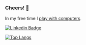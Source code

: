 ### Cheers! 👋

<!--
**asokolsky4clari/asokolsky4clari** is a ✨ _special_ ✨ repository because its `README.md` (this file) appears on your GitHub profile.

Here are some ideas to get you started:

- 🔭 I’m currently working on ...
- 🌱 I’m currently learning ...
- 👯 I’m looking to collaborate on ...
- 🤔 I’m looking for help with ...
- 💬 Ask me about ...
- 📫 How to reach me: ...
- 😄 Pronouns: ...
- ⚡ Fun fact: ...
-->

In my free time I [play with computers](https://asokolsky.github.io/).

[![Linkedin Badge](https://img.shields.io/badge/-asokolsky-blue?style=flat&logo=Linkedin&logoColor=white)](https://www.linkedin.com/in/asokolsky/)


<!--
[![GitHub Streak](http://github-readme-streak-stats.herokuapp.com?user=asokolsky4clari&theme=dark&background=000000)](https://git.io/streak-stats)
-->


[![Top Langs](https://github-readme-stats.vercel.app/api/top-langs/?username=asokolsky4clari&layout=compact&theme=vision-friendly-dark)](https://github.com/asokolsky4clari)
<!--
![ ](https://komarev.com/ghpvc/?username=asokolsky&style=flat-square&color=blue "")
-->
